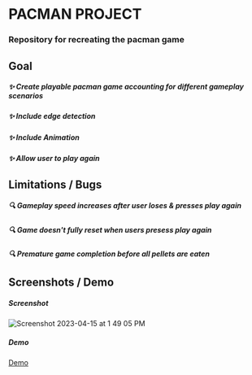 # PACMAN PROJECT

### Repository for recreating the pacman game

## Goal
##### ✨ Create playable pacman game accounting for different gameplay scenarios
##### ✨ Include edge detection
##### ✨ Include Animation
##### ✨ Allow user to play again

## Limitations / Bugs
##### 🔍 Gameplay speed increases after user loses & presses play again
##### 🔍 Game doesn't fully reset when users presess play again
##### 🔍 Premature game completion before all pellets are eaten

## Screenshots / Demo

##### Screenshot
![Screenshot 2023-04-15 at 1 49 05 PM](https://user-images.githubusercontent.com/63305557/232245831-0c93c8ab-2107-41a0-ba2f-bd2593f6d042.png)

##### Demo
[Demo](https://user-images.githubusercontent.com/63305557/232246370-e6864517-1f4f-4595-bd09-54aa0d3f63b9.mp4)






